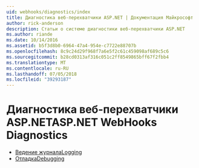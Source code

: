 ```yaml
---
uid: webhooks/diagnostics/index
title: Диагностика веб-перехватчики ASP.NET | Документация Майкрософт
author: rick-anderson
description: Статьи о системе диагностики веб-перехватчики ASP.NET
ms.author: riande
ms.date: 10/14/2016
ms.assetid: b5f3d8b0-6964-47a4-954e-c7722e88707b
ms.openlocfilehash: 8c9c24d29f968f7a6e5f2c61c459098af689c5c6
ms.sourcegitcommit: b28cd0313af316c051c2ff8549865bff67f2fbb4
ms.translationtype: MT
ms.contentlocale: ru-RU
ms.lasthandoff: 07/05/2018
ms.locfileid: "39293187"
---
```

# <a name="aspnet-webhooks-diagnostics"></a><span data-ttu-id="fca25-103">Диагностика веб-перехватчики ASP.NET</span><span class="sxs-lookup"><span data-stu-id="fca25-103">ASP.NET WebHooks Diagnostics</span></span>

* [<span data-ttu-id="fca25-104">Ведение журнала</span><span class="sxs-lookup"><span data-stu-id="fca25-104">Logging</span></span>](logging.md)
* [<span data-ttu-id="fca25-105">Отладка</span><span class="sxs-lookup"><span data-stu-id="fca25-105">Debugging</span></span>](debugging.md)

